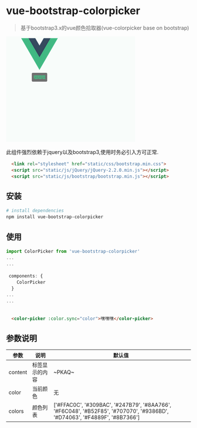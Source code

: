 # vue-bootstrap-colorpicker

> 基于bootstrap3.x的vue颜色拾取器(vue-colorpicker base on bootstrap)

![capture](./capture/gif.gif)

此组件强烈依赖于jquery以及bootstrap3,使用时务必引入方可正常.
```html
  <link rel="stylesheet" href="static/css/bootstrap.min.css">
  <script src="static/js/jQuery/jQuery-2.2.0.min.js"></script>
  <script src="static/js/bootstrap/bootstrap.min.js"></script>
```

## 安装

``` bash
# install dependencies
npm install vue-bootstrap-colorpicker
```
## 使用
```javascript
import ColorPicker from 'vue-bootstrap-colorpicker'
...
...

 components: {
    ColorPicker
  }
...
...
  
```

```html
  <color-picker :color.sync="color">嘿嘿嘿</color-picker>
```

## 参数说明
| 参数 | 说明 | 默认值     |
|--------|--------|--------|
|    content |   标签显示的内容     |  ~PKAQ~     | 
|    color   |   当前颜色           |     无      |    
|    colors  |   颜色列表           |     ['#FFAC0C', '#309BAC', '#247B79', '#8AA766', '#F6C048', '#B52F85', '#707070', '#9386BD', '#D74063', '#F4889F', '#8B7366'] |    


